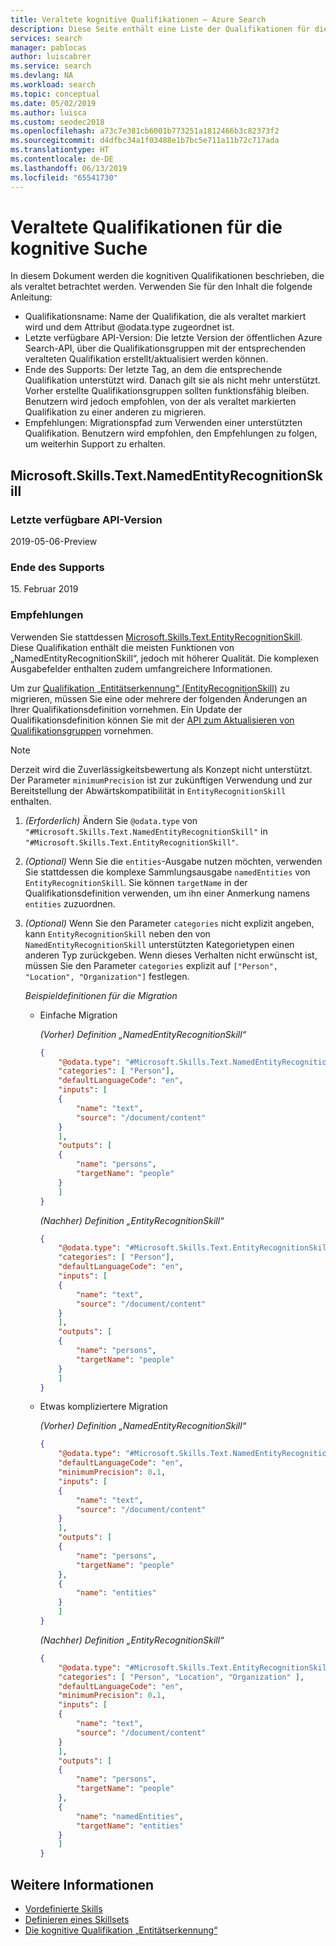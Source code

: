 ```yaml
---
title: Veraltete kognitive Qualifikationen – Azure Search
description: Diese Seite enthält eine Liste der Qualifikationen für die kognitive Suche, die als veraltet betrachtet und in naher Zukunft nicht mehr unterstützt werden.
services: search
manager: pablocas
author: luiscabrer
ms.service: search
ms.devlang: NA
ms.workload: search
ms.topic: conceptual
ms.date: 05/02/2019
ms.author: luisca
ms.custom: seodec2018
ms.openlocfilehash: a73c7e381cb6001b773251a1812466b3c82373f2
ms.sourcegitcommit: d4dfbc34a1f03488e1b7bc5e711a11b72c717ada
ms.translationtype: HT
ms.contentlocale: de-DE
ms.lasthandoff: 06/13/2019
ms.locfileid: "65541730"
---
```

# <a name="deprecated-cognitive-search-skills"></a>Veraltete Qualifikationen für die kognitive Suche

In diesem Dokument werden die kognitiven Qualifikationen beschrieben, die als veraltet betrachtet werden. Verwenden Sie für den Inhalt die folgende Anleitung:

* Qualifikationsname: Name der Qualifikation, die als veraltet markiert wird und dem Attribut @odata.type zugeordnet ist.
* Letzte verfügbare API-Version: Die letzte Version der öffentlichen Azure Search-API, über die Qualifikationsgruppen mit der entsprechenden veralteten Qualifikation erstellt/aktualisiert werden können.
* Ende des Supports: Der letzte Tag, an dem die entsprechende Qualifikation unterstützt wird. Danach gilt sie als nicht mehr unterstützt. Vorher erstellte Qualifikationsgruppen sollten funktionsfähig bleiben. Benutzern wird jedoch empfohlen, von der als veraltet markierten Qualifikation zu einer anderen zu migrieren.
* Empfehlungen: Migrationspfad zum Verwenden einer unterstützten Qualifikation. Benutzern wird empfohlen, den Empfehlungen zu folgen, um weiterhin Support zu erhalten.

## <a name="microsoftskillstextnamedentityrecognitionskill"></a>Microsoft.Skills.Text.NamedEntityRecognitionSkill

### <a name="last-available-api-version"></a>Letzte verfügbare API-Version

2019-05-06-Preview

### <a name="end-of-support"></a>Ende des Supports

15\. Februar 2019

### <a name="recommendations"></a>Empfehlungen 

Verwenden Sie stattdessen [Microsoft.Skills.Text.EntityRecognitionSkill](cognitive-search-skill-entity-recognition.md). Diese Qualifikation enthält die meisten Funktionen von „NamedEntityRecognitionSkill“, jedoch mit höherer Qualität. Die komplexen Ausgabefelder enthalten zudem umfangreichere Informationen.

Um zur [Qualifikation „Entitätserkennung“ (EntityRecognitionSkill)](cognitive-search-skill-entity-recognition.md) zu migrieren, müssen Sie eine oder mehrere der folgenden Änderungen an Ihrer Qualifikationsdefinition vornehmen. Ein Update der Qualifikationsdefinition können Sie mit der [API zum Aktualisieren von Qualifikationsgruppen](https://docs.microsoft.com/rest/api/searchservice/update-skillset) vornehmen.

> [!NOTE]
> Derzeit wird die Zuverlässigkeitsbewertung als Konzept nicht unterstützt. Der Parameter `minimumPrecision` ist zur zukünftigen Verwendung und zur Bereitstellung der Abwärtskompatibilität in `EntityRecognitionSkill` enthalten.

1. *(Erforderlich)* Ändern Sie `@odata.type` von `"#Microsoft.Skills.Text.NamedEntityRecognitionSkill"` in `"#Microsoft.Skills.Text.EntityRecognitionSkill"`.

2. *(Optional)* Wenn Sie die `entities`-Ausgabe nutzen möchten, verwenden Sie stattdessen die komplexe Sammlungsausgabe `namedEntities` von `EntityRecognitionSkill`. Sie können `targetName` in der Qualifikationsdefinition verwenden, um ihn einer Anmerkung namens `entities` zuzuordnen.

3. *(Optional)* Wenn Sie den Parameter `categories` nicht explizit angeben, kann `EntityRecognitionSkill` neben den von `NamedEntityRecognitionSkill` unterstützten Kategorietypen einen anderen Typ zurückgeben. Wenn dieses Verhalten nicht erwünscht ist, müssen Sie den Parameter `categories` explizit auf `["Person", "Location", "Organization"]` festlegen.

    _Beispieldefinitionen für die Migration_

    * Einfache Migration

        _(Vorher) Definition „NamedEntityRecognitionSkill“_
        ```json
        {
            "@odata.type": "#Microsoft.Skills.Text.NamedEntityRecognitionSkill",
            "categories": [ "Person"],
            "defaultLanguageCode": "en",
            "inputs": [
            {
                "name": "text",
                "source": "/document/content"
            }
            ],
            "outputs": [
            {
                "name": "persons",
                "targetName": "people"
            }
            ]
        }
        ```
        _(Nachher) Definition „EntityRecognitionSkill“_
        ```json
        {
            "@odata.type": "#Microsoft.Skills.Text.EntityRecognitionSkill",
            "categories": [ "Person"],
            "defaultLanguageCode": "en",
            "inputs": [
            {
                "name": "text",
                "source": "/document/content"
            }
            ],
            "outputs": [
            {
                "name": "persons",
                "targetName": "people"
            }
            ]
        }
        ```
    
    * Etwas kompliziertere Migration

        _(Vorher) Definition „NamedEntityRecognitionSkill“_
        ```json
        {
            "@odata.type": "#Microsoft.Skills.Text.NamedEntityRecognitionSkill",
            "defaultLanguageCode": "en",
            "minimumPrecision": 0.1,
            "inputs": [
            {
                "name": "text",
                "source": "/document/content"
            }
            ],
            "outputs": [
            {
                "name": "persons",
                "targetName": "people"
            },
            {
                "name": "entities"
            }
            ]
        }
        ```
        _(Nachher) Definition „EntityRecognitionSkill“_
        ```json
        {
            "@odata.type": "#Microsoft.Skills.Text.EntityRecognitionSkill",
            "categories": [ "Person", "Location", "Organization" ],
            "defaultLanguageCode": "en",
            "minimumPrecision": 0.1,
            "inputs": [
            {
                "name": "text",
                "source": "/document/content"
            }
            ],
            "outputs": [
            {
                "name": "persons",
                "targetName": "people"
            },
            {
                "name": "namedEntities",
                "targetName": "entities"
            }
            ]
        }
        ```

## <a name="see-also"></a>Weitere Informationen

+ [Vordefinierte Skills](cognitive-search-predefined-skills.md)
+ [Definieren eines Skillsets](cognitive-search-defining-skillset.md)
+ [Die kognitive Qualifikation „Entitätserkennung“](cognitive-search-skill-entity-recognition.md)
